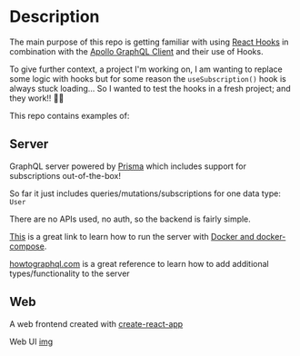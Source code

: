 # Description

The main purpose of this repo is getting familiar with using [React Hooks](https://reactjs.org/docs/hooks-intro.html) in combination with the [Apollo GraphQL Client](https://www.apollographql.com/docs/react/) and their use of Hooks.

To give further context, a project I'm working on, I am wanting to replace some logic with hooks but for some reason the `useSubscription()` hook is always stuck loading... So I wanted to test the hooks in a fresh project; and they work!! 🎉🎊

This repo contains examples of:

## Server

GraphQL server powered by [Prisma](https://www.prisma.io/) which includes support for subscriptions out-of-the-box!

So far it just includes queries/mutations/subscriptions for one data type: `User`

There are no APIs used, no auth, so the backend is fairly simple.

[This](https://www.prisma.io/docs/get-started/01-setting-up-prisma-new-database-JAVASCRIPT-a002/) is a great link to learn how to run the server with [Docker and docker-compose](https://docs.docker.com/compose/reference/).

[howtographql.com](https://www.howtographql.com/graphql-js/0-introduction/) is a great reference to learn how to add additional types/functionality to the server

## Web

A web frontend created with [create-react-app](https://create-react-app.dev/)

Web UI [img](web_ui.png)
